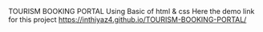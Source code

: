 TOURISM BOOKING PORTAL
Using Basic of  html & css
Here the demo link for this project 
https://inthiyaz4.github.io/TOURISM-BOOKING-PORTAL/
